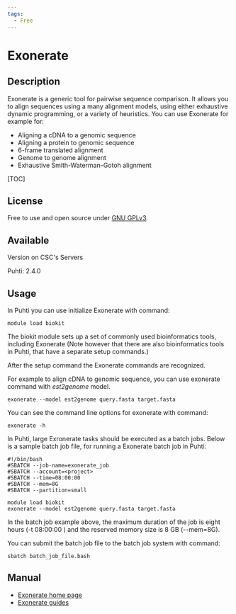 ```yaml
---
tags:
  - Free
---
```


# Exonerate

## Description

Exonerate is a generic tool for pairwise sequence comparison. It allows you to align sequences using a many alignment models, 
using either exhaustive dynamic programming, or a variety of heuristics. You can use Exonerate for example for:

*   Aligning a cDNA to a genomic sequence
*   Aligning a protein to genomic sequence
*   6-frame translated alignment
*   Genome to genome alignment
*   Exhaustive Smith-Waterman-Gotoh alignment

[TOC]

## License

Free to use and open source under [GNU GPLv3](https://www.gnu.org/licenses/gpl-3.0.html).

## Available
Version on CSC's Servers

Puhti: 2.4.0

## Usage

In Puhti you can use initialize Exonerate with command:
```text
module load biokit
```
The biokit module sets up a set of commonly used bioinformatics tools, including Exonerate 
(Note however that there are also bioinformatics tools in Puhti, that have a separate setup commands.)

After the setup command the Exonerate commands are recognized.

For example to align cDNA to genomic sequence, you can use exonerate command with _est2genome_ model.
```text
exonerate --model est2genome query.fasta target.fasta
```
You can see the command line options for exonerate with command:
```text
exonerate -h
```
 
In Puhti, large Exronerate tasks should be executed as a batch jobs. Below is a sample batch job file, for running a 
Exonerate batch job in Puhti:

```text
#!/bin/bash
#SBATCH --job-name=exonerate_job
#SBATCH --account=<project>
#SBATCH --time=08:00:00
#SBATCH --mem=8G
#SBATCH --partition=small

module load biokit
exonerate --model est2genome query.fasta target.fasta
```

In the batch job example above, the maximum duration of the job is eight hours (-t 08:00:00 ) and the reserved memory size is 8 GB (--mem=8G).

You can submit the batch job file to the batch job system with command:
```text
sbatch batch_job_file.bash
```

## Manual

*   [Exonerate home page](https://github.com/nathanweeks/exonerate)
*   [Exonerate guides](https://www.animalgenome.org/bioinfo/resources/manuals/exonerate/)

